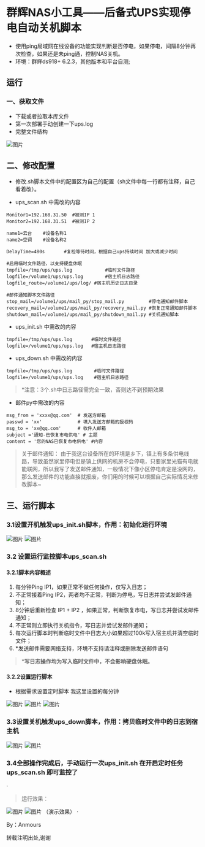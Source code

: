 # 群辉NAS小工具——后备式UPS实现停电自动关机脚本
- 使用ping局域网在线设备的功能实现判断是否停电，如果停电，间隔8分钟再次检查，如果还是未ping通，控制NAS关机。
- 环境：群辉ds918+ 6.2.3，其他版本和平台自测;

## 运行
### 一、获取文件
- 下载或者拉取本库文件
- 第一次部署手动创建一下ups.log
- 完整文件结构

![图片](https://user-images.githubusercontent.com/76721799/166112404-8ce7b40a-6506-4529-adb0-6455a7df655d.png)


## 二、修改配置
- 修改.sh脚本文件中的配置区为自己的配置（sh文件中每一行都有注释，自己看着改）。


- ups_scan.sh 中需改的内容
```
Monitor1=192.168.31.50	#被测IP 1
Monitor2=192.168.31.51	#被测IP 2

name1=云台	#设备名称1
name2=空调	#设备名称2

DelayTime=480s		 #复检等待时间，根据自己ups持续时间 加大或减少时间

#启用临时文件路径，以支持硬盘休眠
tmpfile=/tmp/ups/ups.log		    #临时文件路径
logfile=/volume1/ups/ups.log	    #宿主机日志路径
logfile_route=/volume1/ups/log/ #宿主机历史日志目录

#邮件通知脚本文件路径
stop_mail=/volume1/ups/mail_py/stop_mail.py	        #停电通知邮件脚本
recovery_mail=/volume1/ups/mail_py/recovery_mail.py #恢复正常通知邮件脚本
shutdown_mail=/volume1/ups/mail_py/shutdown_mail.py #关机通知脚本
```
- ups_init.sh 中需改的内容
```
tmpfile=/tmp/ups/ups.log       #临时文件路径
logfile=/volume1/ups/ups.log   #宿主机日志路径
```
- ups_down.sh 中需改的内容
```
tmpfile=/tmp/ups/ups.log		#临时文件路径
logfile=/volume1/ups/ups.log	#宿主机日志路径
```
> *注意：3个.sh中日志路径需完全一致，否则达不到预期效果

- 邮件py中需改的内容
```
msg_from = 'xxxx@qq.com'  # 发送方邮箱        
passwd = 'xx'             # 填入发送方邮箱的授权码        
msg_to = 'xx@qq.com'      # 收件人邮箱        
subject ='通知-已恢复市电供电' # 主题        
content = '您的NAS已恢复市电供电' #内容   
```
> 关于邮件通知：
由于我这台设备所在的环境是乡下，镇上有多条供电线路，导致虽然家里停电但是镇上供网的机房不会停电，只要家里光猫有电就能联网，所以我写了发送邮件通知，一般情况下像小区停电肯定是没网的，那么发送邮件的功能直接就报废，你们用的时候可以根据自己实际情况来修改脚本~

## 三、运行脚本
### 3.1设置开机触发ups_init.sh脚本，作用：初始化运行环境

![图片](https://user-images.githubusercontent.com/76721799/166104839-d040dc57-b4ca-41eb-aaa0-38f24ff93551.png)
![图片](https://user-images.githubusercontent.com/76721799/166104870-e0105e13-ff50-4c78-baa4-55c118363764.png)

### 3.2 设置运行监控脚本ups_scan.sh
#### 3.2.1脚本内容概述
1. 每分钟Ping IP1，如果正常不做任何操作，仅写入日志；
2. 不正常接着Ping IP2，两者均不正常，判断为停电，写日志并尝试发邮件通知；
3. 8分钟后重新检查 IP1 + IP2 ，如果正常，判断恢复市电，写日志并尝试发邮件通知；
4. 不正常则立即执行关机指令，写日志并尝试发邮件通知；
6. 每次运行脚本时判断临时文件中日志大小如果超过100k写入宿主机并清空临时文件；
7. *发送邮件需要网络支持，环境不支持请注释或删除发送邮件语句
> ***写日志操作均为写入临时文件中，不会影响硬盘休眠。**


#### 3.2.2设置运行脚本

- 根据需求设置定时脚本 我这里设置的每分钟

![图片](https://user-images.githubusercontent.com/76721799/166105372-8e88f68b-eb5d-4d1c-92be-fcb8151ba1c7.png)
![图片](https://user-images.githubusercontent.com/76721799/166105375-af8d8e94-a4bf-4969-b7ed-63b22277e263.png)
![图片](https://user-images.githubusercontent.com/76721799/166105401-f6d20788-7fe9-414e-8e1e-e1b9dc6c3a06.png)


### 3.3设置关机触发ups_down脚本，作用：拷贝临时文件中的日志到宿主机

![图片](https://user-images.githubusercontent.com/76721799/166104943-a3d67d72-9075-4c20-b6ff-463712820cad.png)
![图片](https://user-images.githubusercontent.com/76721799/166104953-4afa6cd7-f9bb-4307-bba3-1b4336d7a9ca.png)


### 3.4全部操作完成后，手动运行一次ups_init.sh 在开启定时任务ups_scan.sh 即可监控了
·
> 运行效果：

![图片](https://user-images.githubusercontent.com/76721799/166113289-048d32b3-0f97-481f-9a47-e0294515d7f6.png)
![图片](https://user-images.githubusercontent.com/76721799/166113354-d59db9b7-32ca-4479-b142-ea54516bee06.png)
（演示效果）
·

By：Anmours 

转载注明出处,谢谢
